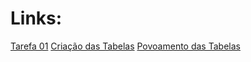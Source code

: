 # Links:

[Tarefa 01](tarefa01.md)
[Criação das Tabelas](tarefa01-create.sql)
[Povoamento das Tabelas](tarefa01-inserts.sql)
